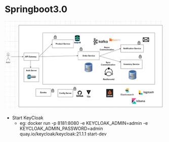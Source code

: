 # Springboot3.0

![Diagram](resources/microservice1.PNG "Diagram")

- Start KeyCloak
    - eg: docker run -p 8181:8080 -e KEYCLOAK_ADMIN=admin -e KEYCLOAK_ADMIN_PASSWORD=admin quay.io/keycloak/keycloak:21.1.1 start-dev